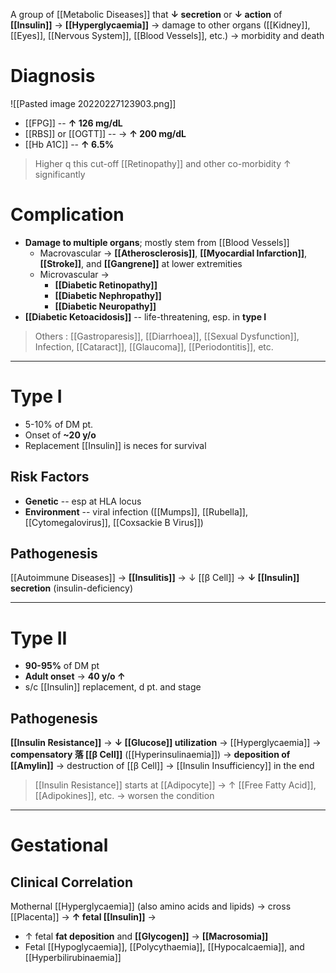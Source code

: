 A group of [[Metabolic Diseases]] that  **↓ secretion** or **↓ action** of **[[Insulin]]** → **[[Hyperglycaemia]]** → damage to other organs ([[Kidney]], [[Eyes]], [[Nervous System]], [[Blood Vessels]], etc.) → morbidity and death

# Diagnosis

![[Pasted image 20220227123903.png]]

- [[FPG]] -- **↑ 126 mg/dL**
- [[RBS]] or [[OGTT]] -- → **↑ 200 mg/dL**
- [[Hb A1C]] -- **↑ 6.5%**

> Higher q this cut-off [[Retinopathy]] and other co-morbidity ↑ significantly

# Complication
- **Damage to multiple organs**; mostly stem from [[Blood Vessels]]
	- Macrovascular → **[[Atherosclerosis]]**, **[[Myocardial Infarction]]**, **[[Stroke]]**, and **[[Gangrene]]** at lower extremities
	- Microvascular → 
		- **[[Diabetic Retinopathy]]**
		- **[[Diabetic Nephropathy]]**
		- **[[Diabetic Neuropathy]]**
- **[[Diabetic Ketoacidosis]]** -- life-threatening, esp. in **type I**

> Others : [[Gastroparesis]], [[Diarrhoea]], [[Sexual Dysfunction]], Infection, [[Cataract]], [[Glaucoma]], [[Periodontitis]], etc.

---

# Type I
- 5-10% of DM pt. 
- Onset of **~20 y/o**
- Replacement [[Insulin]] is neces for survival

## Risk Factors
- **Genetic** -- esp at HLA locus
- **Environment** -- viral infection ([[Mumps]], [[Rubella]], [[Cytomegalovirus]], [[Coxsackie B Virus]]) 

## Pathogenesis
[[Autoimmune Diseases]] → **[[Insulitis]]** → ↓ [[β Cell]] → **↓ [[Insulin]] secretion** (insulin-deficiency) 

---

# Type II
- **90-95%** of DM pt
- **Adult onset** → **40 y/o ↑**
- s/c [[Insulin]] replacement, d pt. and stage 

## Pathogenesis
**[[Insulin Resistance]]** → **↓ [[Glucose]] utilization** → [[Hyperglycaemia]] → **compensatory 落 [[β Cell]]** ([[Hyperinsulinaemia]]) → **deposition of [[Amylin]]** → destruction of [[β Cell]] → [[Insulin Insufficiency]] in the end

> [[Insulin Resistance]] starts at [[Adipocyte]] → ↑ [[Free Fatty Acid]], [[Adipokines]], etc. → worsen the condition

---

# Gestational
## Clinical Correlation
Mothernal [[Hyperglycaemia]] (also amino acids and lipids) → cross [[Placenta]] → **↑ fetal [[Insulin]]** →
- ↑ fetal **fat deposition** and **[[Glycogen]]** → **[[Macrosomia]]**
- Fetal [[Hypoglycaemia]], [[Polycythaemia]], [[Hypocalcaemia]], and [[Hyperbilirubinaemia]]